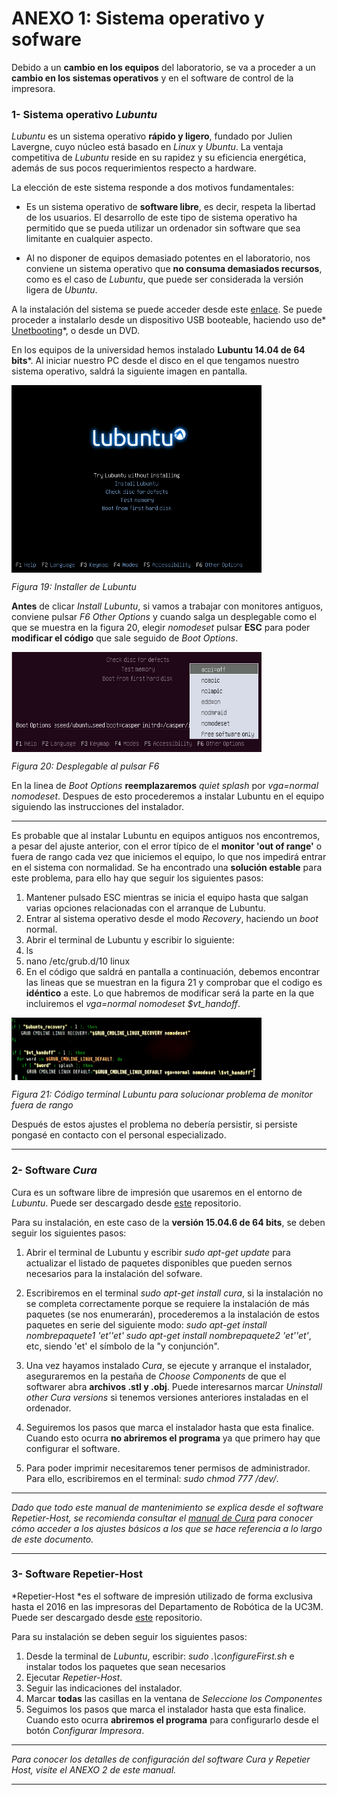 # ANEXO 1: Sistema operativo y sofware

Debido a un **cambio en los equipos** del laboratorio, se va a proceder a un **cambio en los sistemas operativos** y en el software de control de la impresora.


### 1- Sistema operativo *Lubuntu*
*Lubuntu* es un sistema operativo **rápido y ligero**, fundado por Julien Lavergne, cuyo núcleo está basado en *Linux* y *Ubuntu*. La ventaja competitiva de *Lubuntu* reside en su rapidez y su eficiencia energética, además de sus pocos requerimientos respecto a  hardware.

La elección de este sistema responde a dos motivos fundamentales:

* Es un sistema operativo de **software libre**, es decir, respeta la libertad de los usuarios. El desarrollo de este tipo de sistema operativo ha permitido que se pueda utilizar un ordenador sin software que sea limitante en cualquier aspecto.

* Al no disponer de equipos demasiado potentes en el laboratorio, nos conviene un sistema operativo que **no consuma demasiados recursos**, como es el caso de *Lubuntu*, que puede ser considerada la versión ligera de *Ubuntu*.

A la instalación del sistema se puede acceder desde este [enlace](https://help.ubuntu.com/community/Lubuntu/GetLubuntu). Se puede proceder a instalarlo desde un dispositivo USB booteable, haciendo uso de* [Unetbooting](https://unetbootin.github.io/)*, o desde un DVD.

En los equipos de la universidad hemos instalado **Lubuntu 14.04 de 64 bits***. Al iniciar nuestro PC desde el disco en el que tengamos nuestro sistema operativo, saldrá la siguiente imagen en pantalla.

<img src="lub1.png" alt="lub1" height="300" width="400" align="middle">

*Figura 19: Installer de Lubuntu*

**Antes** de clicar *Install Lubuntu*, si vamos a trabajar con monitores antiguos, conviene pulsar *F6 Other Options* y cuando salga un desplegable como el que se muestra en la figura 20, elegir *nomodeset* pulsar **ESC** para poder **modificar el código** que sale seguido de *Boot Options*.

<img src="lub2.jpg" alt="lub1" height="160" width="400" align="middle">

*Figura 20: Desplegable al pulsar F6*

En la linea de *Boot Options* **reemplazaremos** *quiet splash* por *vga=normal nomodeset*. Despues de esto procederemos a instalar Lubuntu en el equipo siguiendo las instrucciones del instalador.

---

Es probable que al instalar Lubuntu en equipos antiguos nos encontremos, a pesar del ajuste anterior, con el error típico de el **monitor 'out of range'** o fuera de rango cada vez que iniciemos el equipo, lo que nos impedirá entrar en el sistema con normalidad. Se ha encontrado una **solución estable** para este problema, para ello hay que seguir los siguientes pasos:

1. Mantener pulsado ESC mientras se inicia el equipo hasta que salgan varias opciones relacionadas con el arranque de Lubuntu.
2. Entrar al sistema operativo desde el modo *Recovery*, haciendo un *boot* normal.
3. Abrir el terminal de Lubuntu y escribir lo siguiente:
 1. ls 
 2. nano /etc/grub.d/10 linux
4. En el código que saldrá en pantalla a continuación, debemos encontrar las lineas que se muestran en la figura 21 y comprobar que el codigo es **idéntico** a este. Lo que habremos de modificar será la parte en la que incluiremos el *vga=normal nomodeset \$vt_handoff*.

<img src="lub3.JPG" alt="lub3" height="100" width="400" align="middle">

*Figura 21: Código terminal Lubuntu para solucionar problema de monitor fuera de rango*

Después de estos ajustes el problema no debería persistir, si persiste pongasé en contacto con el personal especializado.


---


 



### 2- Software *Cura*

Cura es un software libre de impresión que usaremos en el entorno de *Lubuntu*. Puede ser descargado desde [este](https://ultimaker.com/en/products/cura-software/list) repositorio.

Para su instalación, en este caso de la **versión 15.04.6 de 64 bits**, se deben seguir los siguientes pasos:

1. Abrir el terminal de Lubuntu y escribir *sudo apt-get update* para actualizar el listado de paquetes disponibles que pueden sernos necesarios para la instalación del sofware.

2. Escribiremos en el terminal *sudo apt-get install cura*, si la instalación no se completa correctamente porque se requiere la instalación de más paquetes (se nos enumerarán), procederemos a la instalación de estos paquetes en serie del siguiente modo: *sudo apt-get install nombrepaquete1 'et''et' sudo apt-get install nombrepaquete2 'et''et'*, etc, siendo 'et' el símbolo de la "y conjunción".

2. Una vez hayamos instalado *Cura*, se ejecute y arranque el instalador, aseguraremos en la pestaña de *Choose Components* de que el softwarer abra **archivos .stl y .obj**. Puede interesarnos marcar *Uninstall other Cura versions* si tenemos versiones anteriores instaladas en el ordenador.

3. Seguiremos los pasos que marca el instalador hasta que esta finalice. Cuando esto ocurra **no abriremos el programa** ya que primero hay que configurar el software.

4. Para poder imprimir necesitaremos tener permisos de administrador. Para ello, escribiremos en el terminal: *sudo chmod 777 /dev/*.



---

*Dado que todo este manual de mantenimiento se explica desde el software Repetier-Host, se recomienda consultar el [manual de Cura](http://www.zonamaker.com/index.php/impresion-3d/software-imp3d/manual-de-cura) para conocer cómo acceder a los ajustes básicos a los que se hace referencia a lo largo de este documento.*


---


### 3- Software Repetier-Host

*Repetier-Host *es el software de impresión utilizado de forma exclusiva hasta el 2016 en las impresoras del Departamento de Robótica de la UC3M. Puede ser descargado desde [este](https://www.repetier.com/downloads/)  repositorio.

Para su instalación se deben seguir los siguientes pasos:

1. Desde la terminal de *Lubuntu*, escribir: *sudo .\configureFirst.sh* e instalar todos los paquetes que sean necesarios
2. Ejecutar *Repetier-Host*.
1. Seguir las indicaciones del instalador.
2. Marcar **todas** las casillas en la ventana de *Seleccione los Componentes*
3. Seguimos los pasos que marca el instalador hasta que esta finalice. Cuando esto ocurra **abriremos el programa** para configurarlo desde el botón *Configurar Impresora*.


---

*Para conocer los detalles de configuración del software Cura y Repetier Host, visite el ANEXO 2 de este manual.*


---




